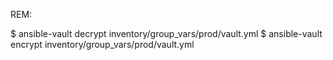 REM:

  $ ansible-vault decrypt inventory/group_vars/prod/vault.yml
  $ ansible-vault encrypt inventory/group_vars/prod/vault.yml

